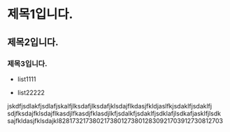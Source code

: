 # 제목1입니다.
## 제목2입니다.
### 제목3입니다.
  
  
* list1111
   
* list22222
   
  
   
   
  
   
  
   
  
   
  
   
   
  
jskdfjsdlakfjsdlafjskalfjlksdafjlksdafjklsdajflkdasjfkldjaslfkjsdaklfjsdaklfj
sdjfksdajfklsdajflkasdjlfkasdjfklasdjlkfjsdalkfjsdaklfjsdklafjlsdkafjasklfjlsdk
sajfkldasjfklsdajkl82817321738021738012738012830921703912730812703
